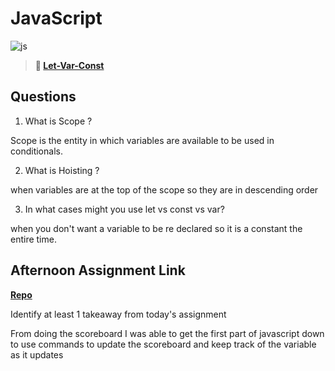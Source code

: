 # JavaScript

![js](https://bcw.blob.core.windows.net/public/img/courses/js.gif)

> **📖 [Let-Var-Const](https://codeworksacademy.com/fs-student-guide/resources/wk2/01-Let-Var-Const)**

## Questions

1. What is Scope ?

Scope is the entity in which variables are available to be used in conditionals. 

2. What is Hoisting ?

when variables are at the top of the scope so they are in descending order

3. In what cases might you use let vs const vs var?

when you don't want a variable to be re declared so it is a constant the entire time. 
## Afternoon Assignment Link


**[Repo](https://github.com/JonathonMcNamara/<scoreboard>)**

Identify at least 1 takeaway from today's assignment

From doing the scoreboard I was able to get the first part of javascript down to use commands to update the scoreboard and keep track of the variable as it updates
